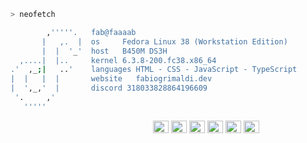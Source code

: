 ```zsh
> neofetch
```

```sh 
        ,'''''.   fab@faaaab
       |   ,.  |  os     Fedora Linux 38 (Workstation Edition)
       |  |  '_'  host   B450M DS3H
  ,....|  |..     kernel 6.3.8-200.fc38.x86_64
.'  ,_;|   ..'    languages HTML - CSS - JavaScript - TypeScript
|  |   |  |       website   fabiogrimaldi.dev
|  ',_,'  |       discord 318033828864196609
 '.     ,'
   '''''
```
<p>
  &nbsp; &nbsp; &nbsp; &nbsp; &nbsp;&nbsp; &nbsp; &nbsp; &nbsp; &nbsp;&nbsp; &nbsp; &nbsp; &nbsp; &nbsp; &nbsp; &nbsp; &nbsp; &nbsp; &nbsp; &nbsp;&nbsp; &nbsp; &nbsp; &nbsp; &nbsp;&nbsp; &nbsp; &nbsp; &nbsp; &nbsp;

  <img alt="#eb6f92" src="https://via.placeholder.com/15/eb6f92/000000?text=+" width="25" height="20" />
  <img alt="#31748f" src="https://via.placeholder.com/15/31748f/000000?text=+" width="25" height="20" />
  <img alt="#f6c177" src="https://via.placeholder.com/15/f6c177/000000?text=+" width="25" height="20" />
  <img alt="#9ccfd8" src="https://via.placeholder.com/15/9ccfd8/000000?text=+" width="25" height="20" />
  <img alt="#c4a7e7" src="https://via.placeholder.com/15/c4a7e7/000000?text=+" width="25" height="20" />
  <img alt="#ebbcba" src="https://via.placeholder.com/15/ebbcba/000000?text=+" width="25" height="20" />
</p>
